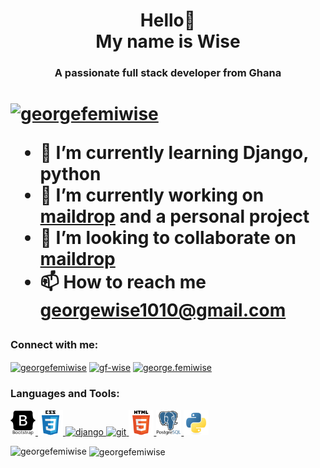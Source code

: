 <h1 align="center"> Hello🙂<br>
My name is Wise <br>
<h3 align="center">A passionate full stack developer from Ghana</h3>
<h1>


<!-- <p align="left"> <img src="https://komarev.com/ghpvc/?username=georgefemiwise&label=Profile%20views&color=0e75b6&style=flat" alt="georgefemiwise" /> </p>

<p align="left"> <a href="https://github.com/ryo-ma/github-profile-trophy"><img src="https://github-profile-trophy.vercel.app/?username=georgefemiwise" alt="georgefemiwise" /></a> </p> -->

<p align="left"> <a href="https://twitter.com/georgefemiwise" target="blank"><img src="https://img.shields.io/twitter/follow/georgefemiwise?logo=twitter&style=for-the-badge" alt="georgefemiwise" /></a> </p>

- 🌱 I’m currently learning **Django, python**
- 🔭 I’m currently working on [maildrop](https://github.com/Georgefemiwise/MailDrop) and a personal project
- 👯 I’m looking to collaborate on [maildrop](https://github.com/Georgefemiwise/MailDrop)
- 📫 How to reach me **georgewise1010@gmail.com**

<h3 align="left">Connect with me:</h3>
<p align="left">
<a href="https://twitter.com/georgefemiwise" target="blank"><img align="center" src="https://raw.githubusercontent.com/rahuldkjain/github-profile-readme-generator/master/src/images/icons/Social/twitter.svg" alt="georgefemiwise" height="30" width="40" /></a>
<a href="https://linkedin.com/in/gf-wise" target="blank"><img align="center" src="https://raw.githubusercontent.com/rahuldkjain/github-profile-readme-generator/master/src/images/icons/Social/linked-in-alt.svg" alt="gf-wise" height="30" width="40" /></a>
<a href="https://fb.com/george.femiwise" target="blank"><img align="center" src="https://raw.githubusercontent.com/rahuldkjain/github-profile-readme-generator/master/src/images/icons/Social/facebook.svg" alt="george.femiwise" height="30" width="40" /></a>
</p>

<h3 align="left">Languages and Tools:</h3>
<p align="left"> <a href="https://getbootstrap.com" target="_blank" rel="noreferrer"> <img src="https://raw.githubusercontent.com/devicons/devicon/master/icons/bootstrap/bootstrap-plain-wordmark.svg" alt="bootstrap" width="40" height="40"/> </a> <a href="https://www.w3schools.com/css/" target="_blank" rel="noreferrer"> <img src="https://raw.githubusercontent.com/devicons/devicon/master/icons/css3/css3-original-wordmark.svg" alt="css3" width="40" height="40"/> </a> <a href="https://www.djangoproject.com/" target="_blank" rel="noreferrer"> <img src="https://cdn.worldvectorlogo.com/logos/django.svg" alt="django" width="40" height="40"/> </a> <a href="https://git-scm.com/" target="_blank" rel="noreferrer"> <img src="https://www.vectorlogo.zone/logos/git-scm/git-scm-icon.svg" alt="git" width="40" height="40"/> </a> <a href="https://www.w3.org/html/" target="_blank" rel="noreferrer"> <img src="https://raw.githubusercontent.com/devicons/devicon/master/icons/html5/html5-original-wordmark.svg" alt="html5" width="40" height="40"/> </a> <a href="https://www.postgresql.org" target="_blank" rel="noreferrer"> <img src="https://raw.githubusercontent.com/devicons/devicon/master/icons/postgresql/postgresql-original-wordmark.svg" alt="postgresql" width="40" height="40"/> </a> <a href="https://www.python.org" target="_blank" rel="noreferrer"> <img src="https://raw.githubusercontent.com/devicons/devicon/master/icons/python/python-original.svg" alt="python" width="40" height="40"/> </a> </p>

<p><img align="left" src="https://github-readme-stats.vercel.app/api/top-langs?username=georgefemiwise&show_icons=true&locale=en&layout=compact" alt="georgefemiwise" /></p>

<p>&nbsp;<img align="center" src="https://github-readme-stats.vercel.app/api?username=georgefemiwise&show_icons=true&locale=en" alt="georgefemiwise" /></p>
